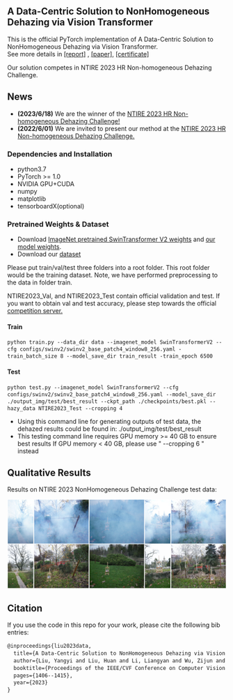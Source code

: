 ##  A Data-Centric Solution to NonHomogeneous Dehazing via Vision Transformer

This is the official PyTorch implementation of A Data-Centric Solution to NonHomogeneous Dehazing via Vision Transformer.  
See more details in  [[report]](https://openaccess.thecvf.com/content/CVPR2023W/NTIRE/papers/Ancuti_NTIRE_2023_HR_NonHomogeneous_Dehazing_Challenge_Report_CVPRW_2023_paper.pdf) , [[paper]](https://arxiv.org/pdf/2304.07874.pdf), [[certificate]](https://cvlai.net/ntire/2023/NTIRE2023awards_certificates.pdf)

Our solution competes in NTIRE 2023 HR Non-homogeneous Dehazing Challenge.

## News
- **(2023/6/18)**  We are the winner of the [NTIRE 2023 HR Non-homogeneous Dehazing Challenge!](https://cvlai.net/ntire/2023/)
- **(2022/6/01)**  We are invited to present our method at the [NTIRE 2023 HR Non-homogeneous Dehazing Challenge.](https://cvlai.net/ntire/2023/)

  
### Dependencies and Installation

* python3.7
* PyTorch >= 1.0
* NVIDIA GPU+CUDA
* numpy
* matplotlib
* tensorboardX(optional)

### Pretrained Weights & Dataset

- Download [ImageNet pretrained SwinTransformer V2 weights](https://github.com/SwinTransformer/storage/releases/download/v2.0.0/swinv2_base_patch4_window8_256.pth) and [our model weights](https://drive.google.com/file/d/1Nx5RpWA6CLqqLpsTrXCvEVcgh9l899ts/view?usp=share_link). 
- Download our [dataset](https://drive.google.com/drive/folders/1NwWRuQ8kWeCCkRsMv0IANFpDD40I_kyR?usp=share_link)


Please put train/val/test three folders into a root folder. This root folder would be the training dataset. 
Note, we have performed preprocessing to the data in folder train.

NTIRE2023_Val, and NTIRE2023_Test contain official validation and test. If you want to obtain val and test accuracy, please step towards the official [competition server.](https://codalab.lisn.upsaclay.fr/competitions/10216)

  
#### Train
```shell
python train.py --data_dir data --imagenet_model SwinTransformerV2 --cfg configs/swinv2/swinv2_base_patch4_window8_256.yaml -train_batch_size 8 --model_save_dir train_result -train_epoch 6500
```

#### Test
 ```shell
python test.py --imagenet_model SwinTransformerV2 --cfg configs/swinv2/swinv2_base_patch4_window8_256.yaml --model_save_dir ./output_img/test/best_result --ckpt_path ./checkpoints/best.pkl --hazy_data NTIRE2023_Test --cropping 4
 ```

* Using this command line for generating outputs of test data, the dehazed results could be found in: ./output_img/test/best_result
* This testing command line requires GPU memory >= 40 GB to ensure best results
  If GPU memory < 40 GB, please use " --cropping 6 " instead


## Qualitative Results

Results on NTIRE 2023 NonHomogeneous Dehazing Challenge test data:

<div style="text-align: center">
<img alt="" src="/images/test_results.PNG" style="display: inline-block;" />
</div>

## Citation
If you use the code in this repo for your work, please cite the following bib entries:

```latex
@inproceedings{liu2023data,
  title={A Data-Centric Solution to NonHomogeneous Dehazing via Vision Transformer},
  author={Liu, Yangyi and Liu, Huan and Li, Liangyan and Wu, Zijun and Chen, Jun},
  booktitle={Proceedings of the IEEE/CVF Conference on Computer Vision and Pattern Recognition},
  pages={1406--1415},
  year={2023}
}
```



